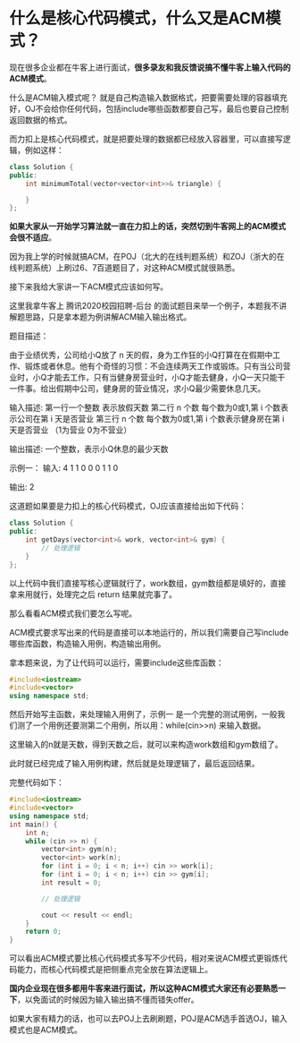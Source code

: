 
# 什么是核心代码模式，什么又是ACM模式？

现在很多企业都在牛客上进行面试，**很多录友和我反馈说搞不懂牛客上输入代码的ACM模式**。

什么是ACM输入模式呢？ 就是自己构造输入数据格式，把要需要处理的容器填充好，OJ不会给你任何代码，包括include哪些函数都要自己写，最后也要自己控制返回数据的格式。

而力扣上是核心代码模式，就是把要处理的数据都已经放入容器里，可以直接写逻辑，例如这样：

```CPP
class Solution {
public:
    int minimumTotal(vector<vector<int>>& triangle) {

    }
};
```

**如果大家从一开始学习算法就一直在力扣上的话，突然切到牛客网上的ACM模式会很不适应**。

因为我上学的时候就搞ACM，在POJ（北大的在线判题系统）和ZOJ（浙大的在线判题系统）上刷过6、7百道题目了，对这种ACM模式就很熟悉。

接下来我给大家讲一下ACM模式应该如何写。

这里我拿牛客上 腾讯2020校园招聘-后台 的面试题目来举一个例子，本题我不讲解题思路，只是拿本题为例讲解ACM输入输出格式。

题目描述：

由于业绩优秀，公司给小Q放了 n 天的假，身为工作狂的小Q打算在在假期中工作、锻炼或者休息。他有个奇怪的习惯：不会连续两天工作或锻炼。只有当公司营业时，小Q才能去工作，只有当健身房营业时，小Q才能去健身，小Q一天只能干一件事。给出假期中公司，健身房的营业情况，求小Q最少需要休息几天。

输入描述:
第一行一个整数  表示放假天数
第二行 n 个数 每个数为0或1,第 i 个数表示公司在第 i 天是否营业
第三行 n 个数 每个数为0或1,第 i 个数表示健身房在第 i 天是否营业
（1为营业 0为不营业）

输出描述:
一个整数，表示小Q休息的最少天数

示例一：
输入:
4
1 1 0 0
0 1 1 0

输出:
2


这道题如果要是力扣上的核心代码模式，OJ应该直接给出如下代码：

```CPP
class Solution {
public:
    int getDays(vector<int>& work, vector<int>& gym) {
        // 处理逻辑
    }
};
```

以上代码中我们直接写核心逻辑就行了，work数组，gym数组都是填好的，直接拿来用就行，处理完之后 return 结果就完事了。

那么看看ACM模式我们要怎么写呢。

ACM模式要求写出来的代码是直接可以本地运行的，所以我们需要自己写include哪些库函数，构造输入用例，构造输出用例。

拿本题来说，为了让代码可以运行，需要include这些库函数：

```CPP
#include<iostream>
#include<vector>
using namespace std;
```


然后开始写主函数，来处理输入用例了，示例一 是一个完整的测试用例，一般我们测了一个用例还要测第二个用例，所以用：while(cin>>n) 来输入数据。

这里输入的n就是天数，得到天数之后，就可以来构造work数组和gym数组了。

此时就已经完成了输入用例构建，然后就是处理逻辑了，最后返回结果。

完整代码如下：

```CPP
#include<iostream>
#include<vector>
using namespace std;
int main() {
    int n;
    while (cin >> n) {
        vector<int> gym(n);
        vector<int> work(n);
        for (int i = 0; i < n; i++) cin >> work[i];
        for (int i = 0; i < n; i++) cin >> gym[i];
        int result = 0;

        // 处理逻辑

        cout << result << endl;
    }
    return 0;
}
```

可以看出ACM模式要比核心代码模式多写不少代码，相对来说ACM模式更锻炼代码能力，而核心代码模式是把侧重点完全放在算法逻辑上。

**国内企业现在很多都用牛客来进行面试，所以这种ACM模式大家还有必要熟悉一下**，以免面试的时候因为输入输出搞不懂而错失offer。

如果大家有精力的话，也可以去POJ上去刷刷题，POJ是ACM选手首选OJ，输入模式也是ACM模式。





